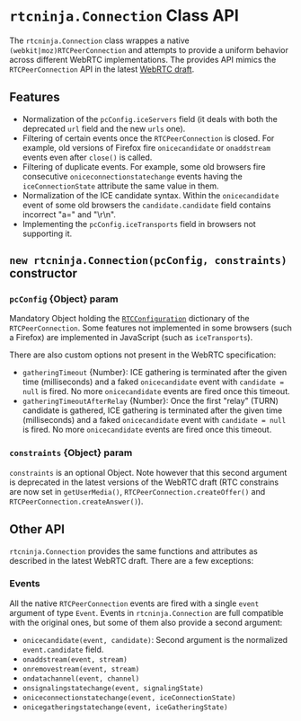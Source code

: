 # `rtcninja.Connection` Class API

The `rtcninja.Connection` class wrappes a native `(webkit|moz)RTCPeerConnection` and attempts to provide a uniform behavior across different WebRTC implementations. The provides API mimics the `RTCPeerConnection` API in the latest [WebRTC draft](http://w3c.github.io/webrtc-pc/).


## Features

* Normalization of the `pcConfig.iceServers` field (it deals with both the deprecated `url` field and the new `urls` one).
* Filtering of certain events once the `RTCPeerConnection` is closed. For example, old versions of Firefox fire `onicecandidate` or `onaddstream` events even after `close()` is called.
* Filtering of duplicate events. For example, some old browsers fire consecutive `oniceconnectionstatechange` events having the `iceConnectionState` attribute the same value in them.
* Normalization of the ICE candidate syntax. Within the `onicecandidate` event of some old browsers the `candidate.candidate` field contains incorrect "a=" and "\r\n".
* Implementing the `pcConfig.iceTransports` field in browsers not supporting it.


## `new rtcninja.Connection(pcConfig, constraints)` constructor


### `pcConfig` {Object} param

Mandatory Object holding the [`RTCConfiguration`](http://w3c.github.io/webrtc-pc/#idl-def-RTCConfiguration) dictionary of the `RTCPeerConnection`. Some features not implemented in some browsers (such a Firefox) are implemented in JavaScript (such as `iceTransports`).

There are also custom options not present in the WebRTC specification:

* `gatheringTimeout` {Number}: ICE gathering is terminated after the given time (milliseconds) and a faked `onicecandidate` event with `candidate = null` is fired. No more `onicecandidate` events are fired once this timeout.
* `gatheringTimeoutAfterRelay` {Number}: Once the first "relay" (TURN) candidate is gathered, ICE gathering is terminated after the given time (milliseconds) and a faked `onicecandidate` event with `candidate = null` is fired. No more `onicecandidate` events are fired once this timeout.


### `constraints` {Object} param

`constraints` is an optional Object. Note however that this second argument is deprecated in the latest versions of the WebRTC draft (RTC constrains are now set in `getUserMedia()`, `RTCPeerConnection.createOffer()` and `RTCPeerConnection.createAnswer()`).


## Other API

`rtcninja.Connection` provides the same functions and attributes as described in the latest WebRTC draft. There are a few exceptions:

### Events

All the native `RTCPeerConnection` events are fired with a single `event` argument of type `Event`. Events in `rtcninja.Connection` are full compatible with the original ones, but some of them also provide a second argument:

* `onicecandidate(event, candidate)`: Second argument is the normalized `event.candidate` field.
* `onaddstream(event, stream)`
* `onremovestream(event, stream)`
* `ondatachannel(event, channel)`
* `onsignalingstatechange(event, signalingState)`
* `oniceconnectionstatechange(event, iceConnectionState)`
* `onicegatheringstatechange(event, iceGatheringState)`

